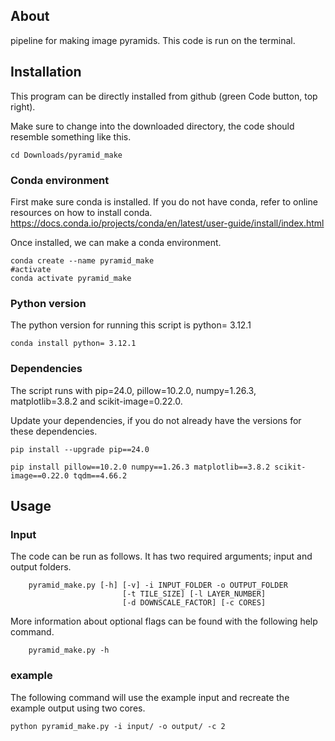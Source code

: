 
## About
pipeline for making image pyramids.
This code is run on the terminal.

## Installation
This program can be directly installed from github (green Code button, top right).

Make sure to change into the downloaded directory, the code should resemble something like this.

```bash=
cd Downloads/pyramid_make
```

### Conda environment
First make sure conda is installed. If you do not have conda, refer to online resources on how to install conda.
https://docs.conda.io/projects/conda/en/latest/user-guide/install/index.html

Once installed, we can make a conda environment.

```bash=
conda create --name pyramid_make
#activate
conda activate pyramid_make
```

### Python version
The python version for running this script is python= 3.12.1 
```bash=
conda install python= 3.12.1 
```

### Dependencies
The script runs with pip=24.0, pillow=10.2.0, numpy=1.26.3, matplotlib=3.8.2 and scikit-image=0.22.0.

Update your dependencies, if you do not already have the versions for these dependencies.

```bash=
pip install --upgrade pip==24.0

pip install pillow==10.2.0 numpy==1.26.3 matplotlib==3.8.2 scikit-image==0.22.0 tqdm==4.66.2
```

## Usage
### Input
The code can be run as follows. It has two required arguments; input and output folders.  
```bash=
    pyramid_make.py [-h] [-v] -i INPUT_FOLDER -o OUTPUT_FOLDER
                         [-t TILE_SIZE] [-l LAYER_NUMBER]
                         [-d DOWNSCALE_FACTOR] [-c CORES]
```
More information about optional flags can be found with the following help command.
```bash=
    pyramid_make.py -h
```

### example
The following command will use the example input and recreate the example output using two cores.
```bash=
python pyramid_make.py -i input/ -o output/ -c 2
```

